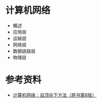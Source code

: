 # 计算机网络

- 概述
- 应用层
- 运输层
- 网络层
- 数据链路层
- 物理层

# 参考资料

- [计算机网络：自顶向下方法（原书第8版）](https://book.douban.com/subject/36081529/)
